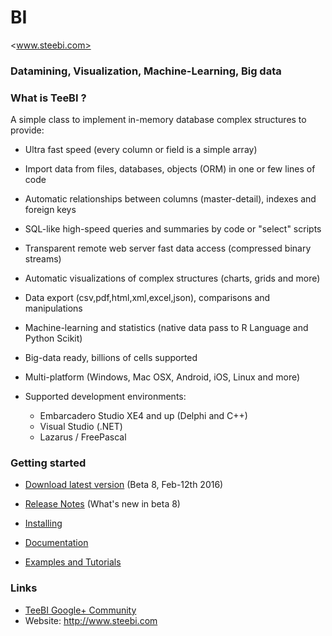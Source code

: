 # BI
<www.steebi.com>

### Datamining, Visualization, Machine-Learning, Big data

### What is TeeBI ?

A simple class to implement in-memory database complex structures to provide:

- Ultra fast speed (every column or field is a simple array)

- Import data from files, databases, objects (ORM) in one or few lines of code

- Automatic relationships between columns (master-detail), indexes and foreign keys

- SQL-like high-speed queries and summaries by code or "select" scripts

- Transparent remote web server fast data access (compressed binary streams)

- Automatic visualizations of complex structures (charts, grids and more)

- Data export (csv,pdf,html,xml,excel,json), comparisons and manipulations

- Machine-learning and statistics (native data pass to R Language and Python Scikit)

- Big-data ready, billions of cells supported

- Multi-platform (Windows, Mac OSX, Android, iOS, Linux and more)

- Supported development environments: 

  *  Embarcadero Studio XE4 and up (Delphi and C++)
  *  Visual Studio (.NET)
  *  Lazarus / FreePascal
  
### Getting started

- [Download latest version](https://drive.google.com/file/d/0BymV3q6di65nTHFOU2U1aENITFk) (Beta 8, Feb-12th 2016)

- [Release Notes](https://github.com/Steema/BI/blob/master/docs/releasenotes.md) (What's new in beta 8)

- [Installing](https://github.com/Steema/BI/wiki/Installing-TeeBI)

- [Documentation](https://github.com/Steema/BI/wiki)

- [Examples and Tutorials](https://github.com/Steema/BI/tree/master/demos)

### Links

- [TeeBI Google+ Community](https://plus.google.com/u/0/communities/117324086536146457211)
- Website: <http://www.steebi.com>



